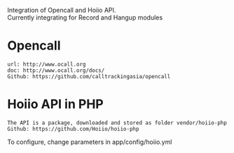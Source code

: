Integration of Opencall and Hoiio API.<br>
Currently integrating for Record and Hangup modules

# Opencall
	url: http://www.ocall.org
	doc: http://www.ocall.org/docs/
	Github: https://github.com/calltrackingasia/opencall

# Hoiio API in PHP
	The API is a package, downloaded and stored as folder vendor/hoiio-php
	Github: https://github.com/Hoiio/hoiio-php

To configure, change parameters in app/config/hoiio.yml


